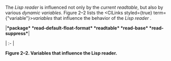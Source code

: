  



The *Lisp reader* is influenced not only by the *current readtable*, but also by various *dynamic variables*. Figure 2–2 lists the <ClLinks styled={true} term={"variable"}><i>variables</i></ClLinks> that influence the behavior of the *Lisp reader* . 



|**\*package\* \*read-default-float-format\* \*readtable\* \*read-base\* \*read-suppress\***|

| :- |





**Figure 2–2. Variables that influence the Lisp reader.** 



